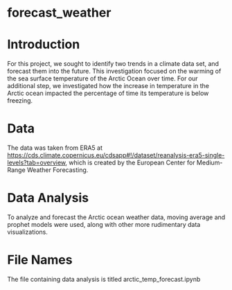 # forecast_weather


# Introduction
For this project, we sought to identify two trends in a climate data set, and forecast them into the future. This investigation focused on the warming of the sea surface temperature of the Arctic Ocean over time. For our additional step, we investigated how the increase in temperature in the Arctic ocean impacted the percentage of time its temperature is below freezing.

# Data
 The data was taken from ERA5 at 
https://cds.climate.copernicus.eu/cdsapp#!/dataset/reanalysis-era5-single-levels?tab=overview, which is created by the European Center for Medium-Range Weather Forecasting.

# Data Analysis
To analyze and forecast the Arctic ocean weather data, moving average and prophet models were used, along with other more rudimentary data visualizations. 

# File Names
The file containing data analysis is titled arctic_temp_forecast.ipynb
